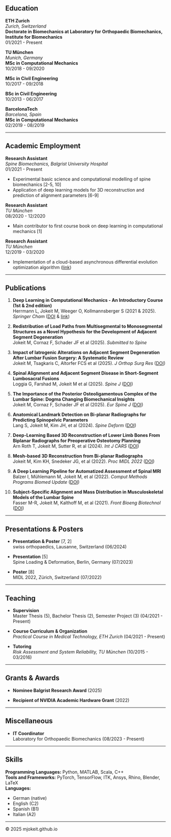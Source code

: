 ## Education

**ETH Zurich**  
*Zurich, Switzerland*  
**Doctorate in Biomechanics at Laboratory for Orthopaedic Biomechanics, Institute for Biomechanics**  
01/2021 - Present  

**TU München**  
*Munich, Germany*  
**MSc in Computational Mechanics**  
10/2018 - 09/2020  

**MSc in Civil Engineering**  
10/2017 - 09/2018  

**BSc in Civil Engineering**  
10/2013 - 06/2017  

**BarcelonaTech**  
*Barcelona, Spain*  
**MSc in Computational Mechanics**  
02/2019 - 08/2019  

---

## Academic Employment

**Research Assistant**  
*Spine Biomechanics, Balgrist University Hospital*  
01/2021 - Present  

- Experimental basic science and computational modelling of spine biomechanics [2-5, 10]  
- Application of deep learning models for 3D reconstruction and prediction of alignment parameters [6-9]  

**Research Assistant**  
*TU München*  
08/2020 - 12/2020  

- Main contributor to first course book on deep learning in computational mechanics [1]  

**Research Assistant**  
*TU München*  
12/2019 - 03/2020  

- Implementation of a cloud-based asynchronous differential evolution optimization algorithm ([link](https://www.cloudifacturing.eu/exp-8-flowcalop-flowforming-process-calibration-via-cloud-optimisation/))  

---

## Publications

1. **Deep Learning in Computational Mechanics - An Introductory Course (1st & 2nd edition)**  
   Herrmann L, Jokeit M, Weeger O, Kollmannsberger S (2021 & 2025). *Springer Cham* ([DOI](https://doi.org/10.1007/978-3-030-76587-3) & [link](https://link.springer.com/book/9783031895289))  

2. **Redistribution of Load Paths from Multisegmental to Monosegmental Structures as a Novel Hypothesis for the Development of Adjacent Segment Degeneration**  
   Jokeit M, Cornaz F, Schader JF et al (2025). *Submitted to Spine*  

3. **Impact of Iatrogenic Alterations on Adjacent Segment Degeneration After Lumbar Fusion Surgery: A Systematic Review**  
   Jokeit M, Tsagkaris C, Altorfer FCS et al (2025). *J Orthop Surg Res* ([DOI](https://doi.org/10.1016/j.spinee.2025.03.032))  

4. **Spinal Alignment and Adjacent Segment Disease in Short-Segment Lumbosacral Fusions**  
   Loggia G, Farshad M, Jokeit M et al (2025). *Spine J* ([DOI](https://doi.org/10.1016/j.spinee.2025.03.032))  

5. **The Importance of the Posterior Osteoligamentous Complex of the Lumbar Spine: Dogma Changing Biomechanical Insights**  
   Jokeit M, Cornaz F, Schader JF et al (2025). *Eur Spine J* ([DOI](https://doi.org/10.1007/s00586-025-08690-7))  

6. **Anatomical Landmark Detection on Bi-planar Radiographs for Predicting Spinopelvic Parameters**  
   Lang S, Jokeit M, Kim JH, et al (2024). *Spine Deform* ([DOI](https://doi.org/10.1007/s43390-024-00990-0))  

7. **Deep-Learning Based 3D Reconstruction of Lower Limb Bones From Biplanar Radiographs for Preoperative Osteotomy Planning**  
   Arn Roth T, Jokeit M, Sutter R, et al (2024). *Int J CARS* ([DOI](https://doi.org/10.1007/s11548-024-03110-5))  

8. **Mesh-based 3D Reconstruction from Bi-planar Radiographs**  
   Jokeit M, Kim KH, Snedeker JG, et al (2022). *Proc MIDL 2022* ([DOI](https://doi.org/10.5167/uzh-227854))  

9. **A Deep Learning Pipeline for Automatized Assessment of Spinal MRI**  
   Balzer I, Mühlemann M, Jokeit M, et al (2022). *Comput Methods Programs Biomed Update* ([DOI](https://doi.org/10.1016/j.cmpbup.2022.100081))  

10. **Subject-Specific Alignment and Mass Distribution in Musculoskeletal Models of the Lumbar Spine**  
    Fasser M-R, Jokeit M, Kalthoff M, et al (2021). *Front Bioeng Biotechnol* ([DOI](https://doi.org/10.3389/fbioe.2021.721042))  

---

## Presentations & Posters

- **Presentation & Poster** [7, 2]  
  swiss orthopaedics, Lausanne, Switzerland (06/2024)  

- **Presentation** [5]  
  Spine Loading & Deformation, Berlin, Germany (07/2023)  

- **Poster** [8]  
  MIDL 2022, Zürich, Switzerland (07/2022)  

---

## Teaching

- **Supervision**  
  Master Thesis (5), Bachelor Thesis (2), Semester Project (3) (04/2021 - Present)  

- **Course Curriculum & Organization**  
  *Practical Course in Medical Technology, ETH Zurich* (04/2021 - Present)  

- **Tutoring**  
  *Risk Assessment and System Reliability, TU München* (10/2015 - 03/2016)  

---

## Grants & Awards

- **Nominee Balgrist Research Award** (2025)  

- **Recipient of NVIDIA Academic Hardware Grant** (2022)  

---

## Miscellaneous

- **IT Coordinator**  
  Laboratory for Orthopaedic Biomechanics (08/2023 - Present)  

---

## Skills

**Programming Languages:** Python, MATLAB, Scala, C++  
**Tools and Frameworks:** PyTorch, TensorFlow, ITK, Ansys, Rhino, Blender, LaTeX  
**Languages:**  
- German (native)  
- English (C2)  
- Spanish (B1)  
- Italian (A2)

---

&copy; 2025 mjokeit.github.io
